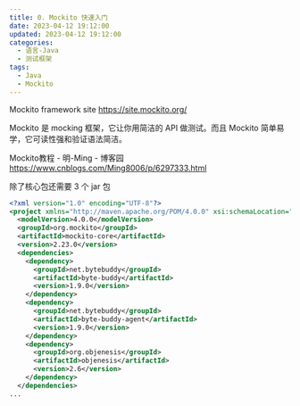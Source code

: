 ```yaml
---
title: 0. Mockito 快速入门
date: 2023-04-12 19:12:00
updated: 2023-04-12 19:12:00
categories:
  - 语言-Java
  - 测试框架
tags:
  - Java
  - Mockito
---
```


Mockito framework site
<https://site.mockito.org/>

Mockito 是 mocking 框架，它让你用简洁的 API 做测试。而且 Mockito 简单易学，它可读性强和验证语法简洁。

Mockito教程 - 明-Ming - 博客园
<https://www.cnblogs.com/Ming8006/p/6297333.html>

除了核心包还需要 3 个 jar 包

```xml
<?xml version="1.0" encoding="UTF-8"?>
<project xmlns="http://maven.apache.org/POM/4.0.0" xsi:schemaLocation="http://maven.apache.org/POM/4.0.0 http://maven.apache.org/xsd/maven-4.0.0.xsd" xmlns:xsi="http://www.w3.org/2001/XMLSchema-instance">
  <modelVersion>4.0.0</modelVersion>
  <groupId>org.mockito</groupId>
  <artifactId>mockito-core</artifactId>
  <version>2.23.0</version>
  <dependencies>
    <dependency>
      <groupId>net.bytebuddy</groupId>
      <artifactId>byte-buddy</artifactId>
      <version>1.9.0</version>
    </dependency>
    <dependency>
      <groupId>net.bytebuddy</groupId>
      <artifactId>byte-buddy-agent</artifactId>
      <version>1.9.0</version>
    </dependency>
    <dependency>
      <groupId>org.objenesis</groupId>
      <artifactId>objenesis</artifactId>
      <version>2.6</version>
    </dependency>
  </dependencies>
...
```
